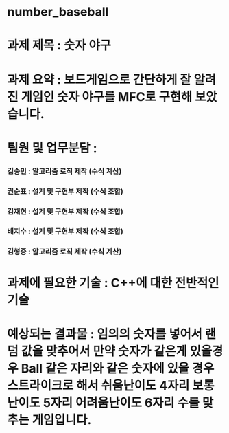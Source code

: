 # number_baseball
# 과제 제목 : 숫자 야구
# 과제 요약 : 보드게임으로 간단하게 잘 알려진 게임인 숫자 야구를 MFC로 구현해 보았습니다.
# 팀원 및 업무분담 : 
### 김승민 : 알고리즘 로직 제작 (수식 계산)
### 권순표 : 설계 및 구현부 제작 (수식 조합)
### 김재현 : 설계 및 구현부 제작 (수식 조합)
### 배지수 : 설계 및 구현부 제작 (수식 조합)
### 김형중 : 알고리즘 로직 제작 (수식 계산)
# 과제에 필요한 기술 : C++에 대한 전반적인 기술
# 예상되는 결과물 : 임의의 숫자를 넣어서 랜덤 값을 맞추어서 만약 숫자가 같은게 있을경우 Ball 같은 자리와 같은 숫자에 있을 경우 스트라이크로 해서 쉬움난이도 4자리 보통 난이도 5자리 어려움난이도 6자리 수를 맞추는 게임입니다.
